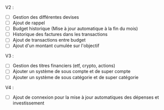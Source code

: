 V2 : 
- [ ] Gestion des différentes devises
- [ ] Ajout de rappel
- [ ] Budget historique (Mise à jour automatique à la fin du mois)
- [ ] Historique des factures dans les transactions
- [ ] Ajout de transactions entre budget
- [ ] Ajout d'un montant cumulée sur l'objectif

V3 :
- [ ] Gestion des titres financiers (etf, crypto, actions)
- [ ] Ajouter un système de sous compte et de super compte
- [ ] Ajouter un système de sous catégorie et de super catégorie

V4 :
- [ ] Ajout de connexion pour la mise à jour automatiques des dépenses et investissement